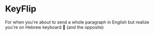# KeyFlip
For when you're about to send a whole paragraph in English but realize you're on Hebrew keyboard 🫠 (and the opposite)
